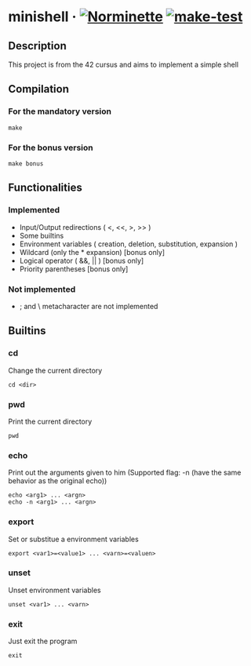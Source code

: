 # minishell &middot; [![Norminette](https://github.com/EnriqueSLeeK/minishell/actions/workflows/norminette.yml/badge.svg)](https://github.com/EnriqueSLeeK/minishell/actions/workflows/norminette.yml) [![make-test](https://github.com/EnriqueSLeeK/minishell/actions/workflows/build.yml/badge.svg)](https://github.com/EnriqueSLeeK/minishell/actions/workflows/build.yml)

## Description
This project is from the 42 cursus and aims to implement a simple shell

## Compilation
### For the mandatory version
```
make
```
### For the bonus version
```
make bonus
```

## Functionalities
### Implemented
- Input/Output redirections ( <, <<, >, >> )
- Some builtins
- Environment variables ( creation, deletion, substitution, expansion )
- Wildcard (only the * expansion) [bonus only]
- Logical operator ( &&, || ) [bonus only]
- Priority parentheses [bonus only]

### Not implemented
- ; and \ metacharacter are not implemented

## Builtins
### cd
Change the current directory
```
cd <dir>
```
### pwd 
Print the current directory
```
pwd
```
### echo
Print out the arguments given to him
(Supported flag: -n (have the same behavior as the original echo))
```
echo <arg1> ... <argn>
echo -n <arg1> ... <argn>
```

### export
Set or substitue a environment variables
```
export <var1>=<value1> ... <varn>=<valuen>
```

### unset
Unset environment variables
```
unset <var1> ... <varn>
```

### exit
Just exit the program
```
exit
```
